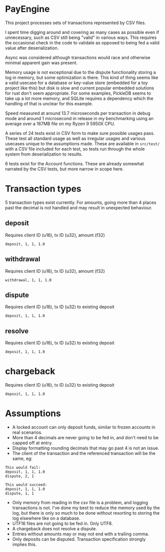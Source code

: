 # PayEngine

This project processes sets of transactions represented by CSV files.

I spent time digging around and covering as many cases as possible even if unnecessary,
such as CSV still being "valid" in various ways. This requires the occasional check in
the code to validate as opposed to being fed a valid value after deserialization.

Async was considered although transactions would race and otherwise minimal apparent
gain was present.

Memory usage is not exceptional due to the dispute functionality storing a log in memory,
but some optimization is there. This kind of thing seems like a valid usecase for a
database or key-value store (embedded for a toy project like this) but disk is slow and
current popular embedded solutions for rust don't seem appropriate. For some examples,
PickleDB seems to take up a lot more memory, and SQLite requires a dependency which the
handling of that is unclear for this example.

Speed measured at around 13.7 microseconds per transaction in debug mode and around 1
microsecond in release in my benchmarking using an average over a 167MB file on my
Ryzen 9 5950X CPU.

A series of 24 tests exist in CSV form to make sure possible usages pass. These test all
standard usage as well as irregular usages and various usecases unique to the assumptions
made. These are available in `src/test/` with a CSV file included for each test, so tests
run through the whole system from deserialization to results.

6 tests exist for the Account functions. These are already somewhat narrated by the CSV
tests, but more narrow in scope here.

# Transaction types
5 transaction types exist currently. For amounts, going more than 4 places past the
decimal is not handled and may result in unexpected behaviour.
## deposit
Requires client ID (u16), tx ID (u32), amount (f32)
```
deposit, 1, 1, 1.0
```

## withdrawal
Requires client ID (u16), tx ID (u32), amount (f32)
```
withdrawal, 1, 1, 1.0
```

## dispute
Requires client ID (u16), tx ID (u32) to existing deposit
```
deposit, 1, 1, 1.0
```

## resolve
Requires client ID (u16), tx ID (u32) to existing deposit
```
deposit, 1, 1, 1.0
```

# chargeback
Requires client ID (u16), tx ID (u32) to existing deposit
```
deposit, 1, 1, 1.0
```

# Assumptions
- A locked account can only deposit funds, similar to frozen accounts in real scenarios.
- More than 4 decimals are never going to be fed in, and don't need to be capped off
at entry.
- Display formatting rounding decimals that may go past 4 is not an issue.
- The client of the transaction and the referenced transaction will be the same, eg:

```
This would fail:
deposit, 1, 1, 1.0
dispute, 2, 1

This would succeed:
deposit, 1, 1, 1.0
dispute, 1, 1
```

- Only memory from reading in the csv file is a problem, and logging transactions
is not. I've done my best to reduce the memory used by the log, but there is only
so much to be done without resorting to storing the log elsewhere like on a database.
- UTF16 files are not going to be fed in. Only UTF8.
- A chargeback does not resolve a dispute.
- Entries without amounts may or may not end with a trailing comma.
- Only deposits can be disputed. Transaction specification strongly implies this.